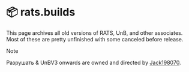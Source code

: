 # :package: rats.builds
This page archives all old versions of RATS, UnB, and other associates.<br>
Most of these are pretty unfinished with some canceled before release.

> [!NOTE]
> Разрушать & UnBV3 onwards are owned and directed by [Jack198070](https://github.com/Jack198070).
